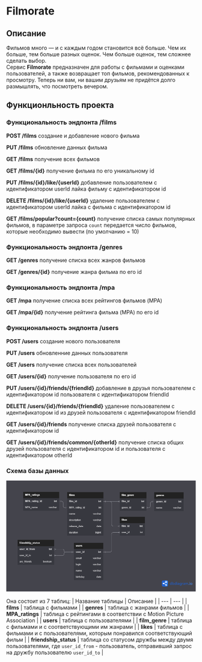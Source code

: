 # Filmorate

## Описание
Фильмов много — и с каждым годом становится всё больше. Чем их больше, тем больше разных оценок. Чем больше оценок, тем сложнее сделать выбор.  
Сервис **Filmorate** предназначен для работы с фильмами и оценками пользователей, а также возвращает топ фильмов, рекомендованных к просмотру. Теперь ни вам, ни вашим друзьям не придётся долго размышлять, что посмотреть вечером.

## Функционльность проекта
### Функциональность эндпонта /films

**POST /films** создание и добавление нового фильма

**PUT /films** обновление данных фильма

**GET /films** получение всех фильмов

**GET /films/{id}** получение фильма по его уникальному id

**PUT /films/{id}/like/{userId}** добавление пользователем с идентификатором userId лайка фильму с идентификатором id

**DELETE /films/{id}/like/{userId}** удаление пользователем с идентификатором userId лайка c фильма с идентификатором id

**GET /films/popular?count={count}** получение списка самых популярных фильмов, в параметре запроса `count` передается число фильмов, которые необходимо вывести (по умолчанию = 10)


### Функциональность эндпонта /genres

**GET /genres** получение списка всех жанров фильмов

**GET /genres/{id}** получение жанра фильма по его id


### Функциональность эндпонта /mpa

**GET /mpa** получение списка всех рейтингов фильмов (MPA)

**GET /mpa/{id}** получение рейтинга фильма (MPA) по его id


### Функциональность эндпонта /users

**POST /users** создание нового пользователя

**PUT /users** обновленние данных пользователя

**GET /users** получение списка всех пользователей

**GET /users/{id}** получение пользователя по его id

**PUT /users/{id}/friends/{friendId}** добавление в друзья пользователем с идентификатором id пользователя с идентификатором friendId

**DELETE /users/{id}/friends/{friendId}** удаление пользователем с идентификатором id из друзей пользователя с идентификатором friendId

**GET /users/{id}/friends** получение списка друзей пользователя с идентификатором id

**GET /users/{id}/friends/common/{otherId}** получение списка общих друзей пользователя с идентификатором id и пользователя с идентификатором otherId


### Схема базы данных

![fimorate_DB_scheme](src/main/resources/filmorate_db.png)

Она состоит из 7 таблиц:
| Название таблицы | Описание |
| --- | --- |
| **films** | таблица с фильмами |
| **genres** | таблица с жанрами фильмов |
| **MPA_ratings** | таблица с рейтингами в соответствии с Motion Picture Association |
| **users** | таблица с пользователями |
| **film_genre** | таблица с фильмами и с соответствующими им жанрами |
| **likes** | таблица с фильмами и с пользователями, которым понравился соответствующий фильм |
| **friendship_status** | таблица со статусом дружбы между двумя пользователями, где `user_id_from` - пользователь, отправивший запрос на дружбу пользователю `user_id_to` |
